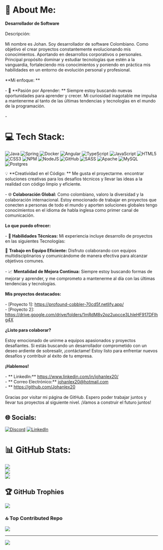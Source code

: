 # 💫 About Me:
**Desarrollador de Software**<br><br>Descripción:<br><br>Mi nombre es Johan.  Soy desarrollador de software Colombiano. Como objetivo el crear proyectos constantemente evolucionando mis conocimientos.  Aportando en desarrollos corporativos o personales. Principal propósito dominar y estudiar tecnologías que estén a la vanguardia, fortaleciendo mis conocimientos y poniendo en práctica mis habilidades en un entorno de evolución personal y profesional.<br><br>**Mi enfoque: **<br><br>- 🚀 **Pasión por Aprender: ** Siempre estoy buscando nuevas oportunidades para aprender y crecer. Mi curiosidad inagotable me impulsa a mantenerme al tanto de las últimas tendencias y tecnologías en el mundo de la programación.<br><br>- 
# 💻 Tech Stack:
![Java](https://img.shields.io/badge/java-%23ED8B00.svg?style=for-the-badge&logo=java&logoColor=white) ![Spring](https://img.shields.io/badge/spring-%236DB33F.svg?style=for-the-badge&logo=spring&logoColor=white) ![Docker](https://img.shields.io/badge/docker-%230db7ed.svg?style=for-the-badge&logo=docker&logoColor=white) 
![Angular](https://img.shields.io/badge/angular-%23DD0031.svg?style=for-the-badge&logo=angular&logoColor=white) ![TypeScript](https://img.shields.io/badge/typescript-%23007ACC.svg?style=for-the-badge&logo=typescript&logoColor=white) ![JavaScript](https://img.shields.io/badge/javascript-%23323330.svg?style=for-the-badge&logo=javascript&logoColor=%23F7DF1E) ![HTML5](https://img.shields.io/badge/html5-%23E34F26.svg?style=for-the-badge&logo=html5&logoColor=white) ![CSS3](https://img.shields.io/badge/css3-%231572B6.svg?style=for-the-badge&logo=css3&logoColor=white)  ![NPM](https://img.shields.io/badge/NPM-%23000000.svg?style=for-the-badge&logo=npm&logoColor=white) ![NodeJS](https://img.shields.io/badge/node.js-6DA55F?style=for-the-badge&logo=node.js&logoColor=white) ![GitHub](https://img.shields.io/badge/GitHub-%23121011.svg?style=for-the-badge&logo=github&logoColor=white) ![SASS](https://img.shields.io/badge/SASS-hotpink.svg?style=for-the-badge&logo=SASS&logoColor=white) ![Apache](https://img.shields.io/badge/apache-%23D42029.svg?style=for-the-badge&logo=apache&logoColor=white) ![MySQL](https://img.shields.io/badge/mysql-%2300f.svg?style=for-the-badge&logo=mysql&logoColor=white) ![Postgres](https://img.shields.io/badge/postgres-%23316192.svg?style=for-the-badge&logo=postgresql&logoColor=white)

💡 **Creatividad en el Código: ** Me gusta el proyectarme. encontrar soluciones creativas para los desafíos técnicos y llevar las ideas a la realidad con código limpio y eficiente.<br><br>- 🌐 **Colaboración Global:** Como colombiano, valoro la diversidad y la colaboración internacional. Estoy emocionado de trabajar en proyectos que conecten a personas de todo el mundo y aporten soluciones globales tengo conocimientos en el idioma de habla inglesa como primer canal de comunicación.<br><br>**Lo que puedo ofrecer:**<br><br>- 🌟 **Habilidades Técnicas:** Mi experiencia incluye desarrollo de proyectos en las siguientes Tecnologías:



🤝 **Trabajo en Equipo Eficiente:** Disfruto colaborando con equipos multidisciplinarios y comunicándome de manera efectiva para alcanzar objetivos comunes.<br><br>- 📈 **Mentalidad de Mejora Continua:** Siempre estoy buscando formas de mejorar y aprender, y me comprometo a mantenerme al día con las últimas tendencias y tecnologías.<br><br>**Mis proyectos destacados:**<br><br>- [Proyecto 1]:   https://profound-cobbler-70cd5f.netlify.app/<br>- [Proyecto 2]:  https://drive.google.com/drive/folders/1mRdM8v2pz2upcce3LhleHF917DFIhg4X<br><br>**¿Listo para colaborar?**<br><br>Estoy emocionado de unirme a equipos apasionados y proyectos desafiantes. Si estás buscando un desarrollador comprometido con un deseo ardiente de sobresalir, ¡contáctame! Estoy listo para enfrentar nuevos desafíos y contribuir al éxito de tu empresa.<br><br>**¡Hablemos!**<br><br>- ** LinkedIn:** https://www.linkedin.com/in/johanlex20/<br>- ** Correo Electrónico:** johanlex20@hotmail.com<br>- ** https://github.com/Johanlex20<br><br>Gracias por visitar mi página de GitHub. Espero poder trabajar juntos y llevar tus proyectos al siguiente nivel. ¡Vamos a construir el futuro juntos!<br>


## 🌐 Socials:
[![Discord](https://img.shields.io/badge/Discord-%237289DA.svg?logo=discord&logoColor=white)](https://discord.gg/Johanlex20) [![LinkedIn](https://img.shields.io/badge/LinkedIn-%230077B5.svg?logo=linkedin&logoColor=white)](https://linkedin.com/in/https://www.linkedin.com/in/johanlex20/) 


# 📊 GitHub Stats:
![](https://github-readme-stats.vercel.app/api?username=Johanlex20&theme=algolia&hide_border=false&include_all_commits=false&count_private=false)<br/>
![](https://github-readme-streak-stats.herokuapp.com/?user=Johanlex20&theme=algolia&hide_border=false)<br/>
![](https://github-readme-stats.vercel.app/api/top-langs/?username=Johanlex20&theme=algolia&hide_border=false&include_all_commits=false&count_private=false&layout=compact)

## 🏆 GitHub Trophies
![](https://github-profile-trophy.vercel.app/?username=Johanlex20&theme=juicyfresh&no-frame=false&no-bg=true&margin-w=4)

### 🔝 Top Contributed Repo
![](https://github-contributor-stats.vercel.app/api?username=Johanlex20&limit=5&theme=nord&combine_all_yearly_contributions=true)

---
[![](https://visitcount.itsvg.in/api?id=Johanlex20&icon=0&color=0)](https://visitcount.itsvg.in)

<!-- Proudly created with GPRM ( https://gprm.itsvg.in ) -->
